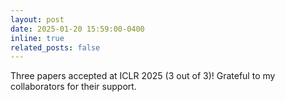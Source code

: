 ```yaml
---
layout: post
date: 2025-01-20 15:59:00-0400
inline: true
related_posts: false
---
```


Three papers accepted at ICLR 2025 (3 out of 3)! Grateful to my collaborators for their support. 